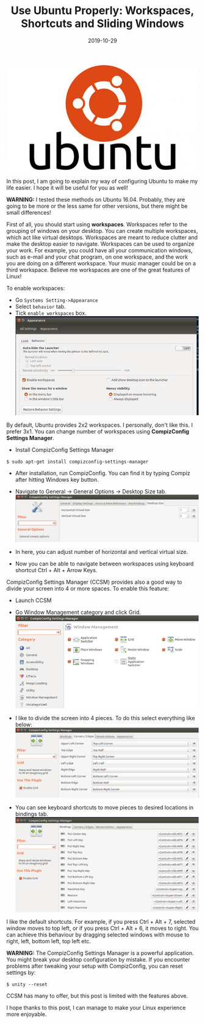 ﻿---
layout: post
title:  "Use Ubuntu Properly: Workspaces, Shortcuts and Sliding Windows"
date:   2019-10-29
image: /images/ubuntu-compiz/ubuntu-logo.jpg
---

![Ubuntu Logo](/images/ubuntu-compiz/ubuntu-logo.jpg)


In this post, I am going to explain my way of configuring Ubuntu to make my life easier. I hope it will be useful for you as well!

**WARNING:** I tested these methods on Ubuntu 16.04. Probably, they are going to be more or the less same for other versions, but there might be small differences!

First of all, you should start using **workspaces**. Workspaces refer to the grouping of windows on your desktop. You can create multiple workspaces, which act like virtual desktops. Workspaces are meant to reduce clutter and make the desktop easier to navigate. Workspaces can be used to organize your work. For example, you could have all your communication windows, such as e-mail and your chat program, on one workspace, and the work you are doing on a different workspace. Your music manager could be on a third workspace. Believe me workspaces are one of the great features of Linux!

To enable workspaces:
* Go ```Systems Setting->Appearance```
* Select ```behavior``` tab.
* Tick ```enable workspaces``` box.
![Enable workspaces](/images/ubuntu-compiz/1.png)

By default, Ubuntu provides 2x2 workspaces. I personally, don't like this. I prefer 3x1. You can change number of workspaces using **CompizConfig Settings Manager**.
* Install CompizConfig Settings Manager
```
$ sudo apt-get install compizconfig-settings-manager
```

* After installation, run CompizConfig. You can find it by typing Compiz after hitting Windows key button.
* Navigate to General -> General Options -> Desktop Size tab.
![](/images/ubuntu-compiz/4.png)

* In here, you can adjust number of horizontal and vertical virtual size.
* Now you can be able to navigate between workspaces using keyboard shortcut Ctrl + Alt + Arrow Keys.

CompizConfig Settings Manager (CCSM) provides also a good way to divide your screen into 4 or more spaces. To enable this feature:
* Launch CCSM
* Go Window Management category and click Grid.
![](/images/ubuntu-compiz/3.png)

* I like to divide the screen into 4 pieces. To do this select everything like below:
![](/images/ubuntu-compiz/2.png)

* You can see keyboard shortcuts to move pieces to desired locations in bindings tab.
 ![](/images/ubuntu-compiz/5.png)

I like the default shortcuts. For example, if you press Ctrl + Alt + 7, selected window moves to top left, or if you press Ctrl + Alt + 6, it moves to right. You can achieve this behaviour by dragging selected windows with mouse to right, left, bottom left, top left etc.

**WARNING:** The CompizConfig Settings Manager is a powerful application. You might break your desktop configuration by mistake. If you encounter problems after tweaking your setup with CompizConfig, you can reset settings by:
```
$ unity --reset
```

CCSM has many to offer, but this post is limited with the features above. 

I hope thanks to this post, I can manage to make your Linux experience more enjoyable.
 

